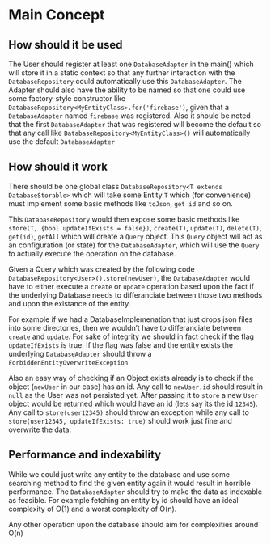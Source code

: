 # Main Concept
## How should it be used
The User should register at least one `DatabaseAdapter` in the main() which will store it in a static context so that any further interaction with the `DatabaseRepository` could automatically use this `DatabaseAdapter`. The Adapter should also have the ability to be named so that one could use some factory-style constructor like `DatabaseRepository<MyEntityClass>.for('firebase')`, given that a `DatabaseAdapter` named `firebase` was registered. Also it should be noted that the first `DatabaseAdapter` that was registered will become the default so that any call like `DatabaseRepository<MyEntityClass>()` will automatically use the default `DatabaseAdapter`

## How should it work
There should be one global class `DatabaseRepository<T extends DatabaseStorable>` which will take some Entity `T` which (for convenience) must implement some basic methods like `toJson`, `get id` and so on.

This `DatabaseRepository` would then expose some basic methods like `store(T, {bool updateIfExists = false})`, `create(T)`, `update(T)`, `delete(T)`, `get(id)`, `getAll` which will create a `Query` object.
This `Query` object will act as an configuration (or state) for the `DatabaseAdapter`, which will use the `Query` to actually execute the operation on the database.

Given a Query which was created by the following code `DatabaseRepository<User>().store(newUser)`, the `DatabaseAdapter` would have to either execute a `create` or `update` operation based upon the fact if the underlying Database needs to differanciate between those two methods and upon the existance of the entity.

For example if we had a DatabaseImplemenation that just drops json files into some directories, then we wouldn’t have to differanciate between `create` and `update`. For sake of integrity we should in fact check if the flag `updateIfExists` is true. 
If the flag was false and the entity exists the underlying `DatabaseAdapter` should throw a `ForbiddenEntityOverwriteException`.

Also an easy way of checking if an Object exists already is to check if the object (`newUser` in our case) has an id. Any call to `newUser.id` should result in `null` as the User was not persisted yet. After passing it to `store` a new `User` object would be returned which would have an id (lets say its the id `12345`).
Any call to `store(user12345)` should throw an exception while any call to `store(user12345, updateIfExists: true)` should work just fine and overwrite the data.

## Performance and indexability
While we could just write any entity to the database and use some searching method to find the given entity again it would result in horrible performance.
The `DatabaseAdapter` should try to make the data as indexable as feasible. For example fetching an entity by id should have an ideal complexity of O(1) and a worst complexity of O(n).

Any other operation upon the database should aim for complexities around O(n)
